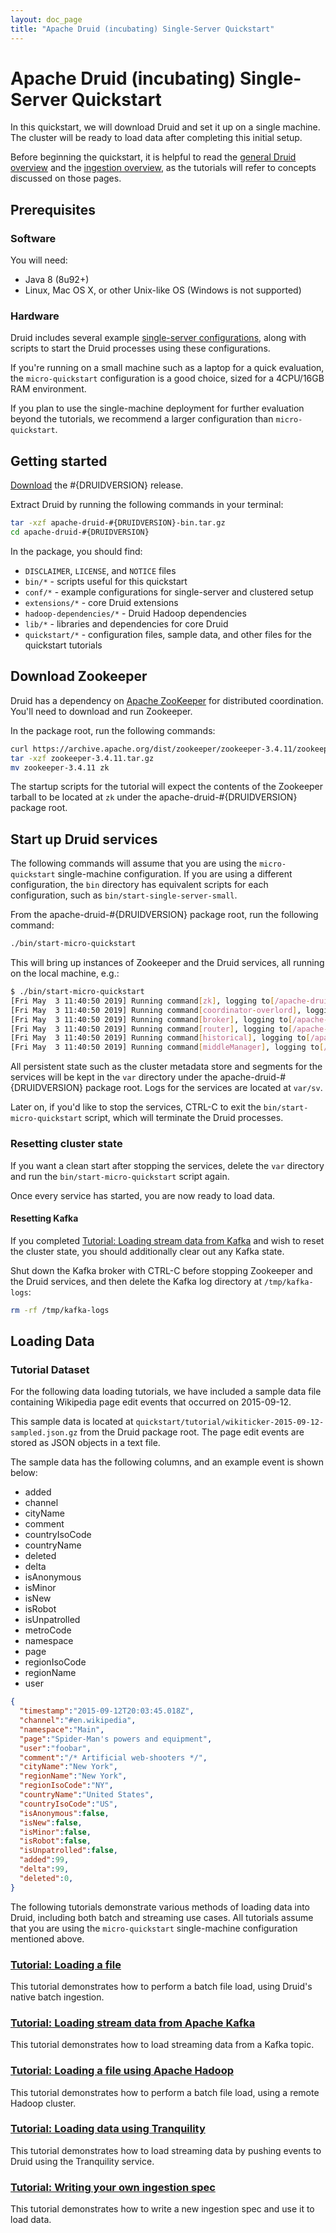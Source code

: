 ```yaml
---
layout: doc_page
title: "Apache Druid (incubating) Single-Server Quickstart"
---
```


<!--
  ~ Licensed to the Apache Software Foundation (ASF) under one
  ~ or more contributor license agreements.  See the NOTICE file
  ~ distributed with this work for additional information
  ~ regarding copyright ownership.  The ASF licenses this file
  ~ to you under the Apache License, Version 2.0 (the
  ~ "License"); you may not use this file except in compliance
  ~ with the License.  You may obtain a copy of the License at
  ~
  ~   http://www.apache.org/licenses/LICENSE-2.0
  ~
  ~ Unless required by applicable law or agreed to in writing,
  ~ software distributed under the License is distributed on an
  ~ "AS IS" BASIS, WITHOUT WARRANTIES OR CONDITIONS OF ANY
  ~ KIND, either express or implied.  See the License for the
  ~ specific language governing permissions and limitations
  ~ under the License.
  -->

# Apache Druid (incubating) Single-Server Quickstart

In this quickstart, we will download Druid and set it up on a single machine. The cluster will be ready to load data
after completing this initial setup.

Before beginning the quickstart, it is helpful to read the [general Druid overview](../design/index.html) and the
[ingestion overview](../ingestion/index.html), as the tutorials will refer to concepts discussed on those pages.

## Prerequisites

### Software

You will need:
  * Java 8 (8u92+)
  * Linux, Mac OS X, or other Unix-like OS (Windows is not supported)


### Hardware

Druid includes several example [single-server configurations](../operations/single-server.html), along with scripts to
start the Druid processes using these configurations.

If you're running on a small machine such as a laptop for a quick evaluation, the `micro-quickstart` configuration is
a good choice, sized for a 4CPU/16GB RAM environment.

If you plan to use the single-machine deployment for further evaluation beyond the tutorials, we recommend a larger
configuration than `micro-quickstart`.

## Getting started

[Download](https://www.apache.org/dyn/closer.cgi?path=/incubator/druid/#{DRUIDVERSION}/apache-druid-#{DRUIDVERSION}-bin.tar.gz)
the #{DRUIDVERSION} release.

Extract Druid by running the following commands in your terminal:

```bash
tar -xzf apache-druid-#{DRUIDVERSION}-bin.tar.gz
cd apache-druid-#{DRUIDVERSION}
```

In the package, you should find:

* `DISCLAIMER`, `LICENSE`, and `NOTICE` files
* `bin/*` - scripts useful for this quickstart
* `conf/*` - example configurations for single-server and clustered setup
* `extensions/*` - core Druid extensions
* `hadoop-dependencies/*` - Druid Hadoop dependencies
* `lib/*` - libraries and dependencies for core Druid
* `quickstart/*` - configuration files, sample data, and other files for the quickstart tutorials

## Download Zookeeper

Druid has a dependency on [Apache ZooKeeper](http://zookeeper.apache.org/) for distributed coordination. You'll
need to download and run Zookeeper.

In the package root, run the following commands:

```bash
curl https://archive.apache.org/dist/zookeeper/zookeeper-3.4.11/zookeeper-3.4.11.tar.gz -o zookeeper-3.4.11.tar.gz
tar -xzf zookeeper-3.4.11.tar.gz
mv zookeeper-3.4.11 zk
```

The startup scripts for the tutorial will expect the contents of the Zookeeper tarball to be located at `zk` under the
apache-druid-#{DRUIDVERSION} package root.

## Start up Druid services

The following commands will assume that you are using the `micro-quickstart` single-machine configuration. If you are
using a different configuration, the `bin` directory has equivalent scripts for each configuration, such as
`bin/start-single-server-small`.

From the apache-druid-#{DRUIDVERSION} package root, run the following command:

```bash
./bin/start-micro-quickstart
```

This will bring up instances of Zookeeper and the Druid services, all running on the local machine, e.g.:

```bash
$ ./bin/start-micro-quickstart 
[Fri May  3 11:40:50 2019] Running command[zk], logging to[/apache-druid-#{DRUIDVERSION}/var/sv/zk.log]: bin/run-zk conf
[Fri May  3 11:40:50 2019] Running command[coordinator-overlord], logging to[/apache-druid-#{DRUIDVERSION}/var/sv/coordinator-overlord.log]: bin/run-druid coordinator-overlord conf/druid/single-server/micro-quickstart
[Fri May  3 11:40:50 2019] Running command[broker], logging to[/apache-druid-#{DRUIDVERSION}/var/sv/broker.log]: bin/run-druid broker conf/druid/single-server/micro-quickstart
[Fri May  3 11:40:50 2019] Running command[router], logging to[/apache-druid-#{DRUIDVERSION}/var/sv/router.log]: bin/run-druid router conf/druid/single-server/micro-quickstart
[Fri May  3 11:40:50 2019] Running command[historical], logging to[/apache-druid-#{DRUIDVERSION}/var/sv/historical.log]: bin/run-druid historical conf/druid/single-server/micro-quickstart
[Fri May  3 11:40:50 2019] Running command[middleManager], logging to[/apache-druid-#{DRUIDVERSION}/var/sv/middleManager.log]: bin/run-druid middleManager conf/druid/single-server/micro-quickstart
```

All persistent state such as the cluster metadata store and segments for the services will be kept in the `var` directory under the apache-druid-#{DRUIDVERSION} package root. Logs for the services are located at `var/sv`.

Later on, if you'd like to stop the services, CTRL-C to exit the `bin/start-micro-quickstart` script, which will terminate the Druid processes.

### Resetting cluster state

If you want a clean start after stopping the services, delete the `var` directory and run the `bin/start-micro-quickstart` script again.

Once every service has started, you are now ready to load data.

#### Resetting Kafka

If you completed [Tutorial: Loading stream data from Kafka](./tutorial-kafka.html) and wish to reset the cluster state, you should additionally clear out any Kafka state.

Shut down the Kafka broker with CTRL-C before stopping Zookeeper and the Druid services, and then delete the Kafka log directory at `/tmp/kafka-logs`:

```bash
rm -rf /tmp/kafka-logs
```

## Loading Data

### Tutorial Dataset

For the following data loading tutorials, we have included a sample data file containing Wikipedia page edit events that occurred on 2015-09-12.

This sample data is located at `quickstart/tutorial/wikiticker-2015-09-12-sampled.json.gz` from the Druid package root. The page edit events are stored as JSON objects in a text file.

The sample data has the following columns, and an example event is shown below:

  * added
  * channel
  * cityName
  * comment
  * countryIsoCode
  * countryName
  * deleted
  * delta
  * isAnonymous
  * isMinor
  * isNew
  * isRobot
  * isUnpatrolled
  * metroCode
  * namespace
  * page
  * regionIsoCode
  * regionName
  * user

```json
{
  "timestamp":"2015-09-12T20:03:45.018Z",
  "channel":"#en.wikipedia",
  "namespace":"Main",
  "page":"Spider-Man's powers and equipment",
  "user":"foobar",
  "comment":"/* Artificial web-shooters */",
  "cityName":"New York",
  "regionName":"New York",
  "regionIsoCode":"NY",
  "countryName":"United States",
  "countryIsoCode":"US",
  "isAnonymous":false,
  "isNew":false,
  "isMinor":false,
  "isRobot":false,
  "isUnpatrolled":false,
  "added":99,
  "delta":99,
  "deleted":0,
}
```

The following tutorials demonstrate various methods of loading data into Druid, including both batch and streaming use
cases. All tutorials assume that you are using the `micro-quickstart` single-machine configuration mentioned above.

### [Tutorial: Loading a file](./tutorial-batch.html)

This tutorial demonstrates how to perform a batch file load, using Druid's native batch ingestion.

### [Tutorial: Loading stream data from Apache Kafka](./tutorial-kafka.html)

This tutorial demonstrates how to load streaming data from a Kafka topic.

### [Tutorial: Loading a file using Apache Hadoop](./tutorial-batch-hadoop.html)

This tutorial demonstrates how to perform a batch file load, using a remote Hadoop cluster.

### [Tutorial: Loading data using Tranquility](./tutorial-tranquility.html)

This tutorial demonstrates how to load streaming data by pushing events to Druid using the Tranquility service.

### [Tutorial: Writing your own ingestion spec](./tutorial-ingestion-spec.html)

This tutorial demonstrates how to write a new ingestion spec and use it to load data.
